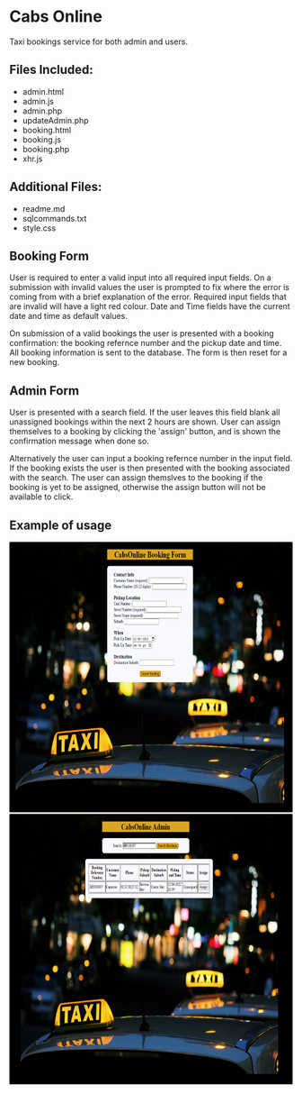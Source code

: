 # Cabs Online
Taxi bookings service for both admin and users.

## Files Included:
- admin.html
- admin.js
- admin.php
- updateAdmin.php
- booking.html
- booking.js
- booking.php
- xhr.js

## Additional Files:
- readme.md
- sqlcommands.txt
- style.css



## Booking Form
User is required to enter a valid input into all required input fields.
On a submission with invalid values the user is prompted to fix where the error is coming from with a brief explanation of the error.
Required input fields that are invalid will have a light red colour.
Date and Time fields have the current date and time as default values.

On submission of a valid bookings the user is presented with a booking confirmation: the booking refernce number and the pickup date and time.
All booking information is sent to the database.
The form is then reset for a new booking.


## Admin Form
User is presented with a search field.
If the user leaves this field blank all unassigned bookings within the next 2 hours are shown.
User can assign themselves to a booking by clicking the 'assign' button, and is shown the confirmation message when done so.

Alternatively the user can input a booking refernce number in the input field.
If the booking exists the user is then presented with the booking associated with the search.
The user can assign themslves to the booking if the booking is yet to be assigned, otherwise the assign button will not be available to click.

## Example of usage
<img src="readmeImages/CabsOnlineUser.PNG" width="760" height="480">
<img src="readmeImages/CabsOnlineAdminSearch.PNG" width="760" height="480">
